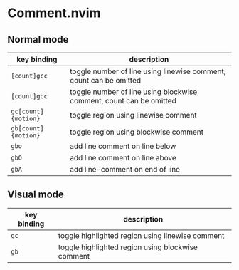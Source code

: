 <!-- markdownlint-disable MD013 -->

# Comment.nvim

## Normal mode

| key binding         | description                                                         |
| ------------------- | ------------------------------------------------------------------- |
| `[count]gcc`        | toggle number of line using linewise comment, count can be omitted  |
| `[count]gbc`        | toggle number of line using blockwise comment, count can be omitted |
| `gc[count]{motion}` | toggle region using linewise comment                                |
| `gb[count]{motion}` | toggle region using blockwise comment                               |
| `gbo`               | add line comment on line below                                      |
| `gbO`               | add line comment on line above                                      |
| `gbA`               | add line-comment on end of line                                     |

## Visual mode

| key binding | description                                       |
| ----------- | ------------------------------------------------- |
| `gc`        | toggle highlighted region using linewise comment  |
| `gb`        | toggle highlighted region using blockwise comment |
